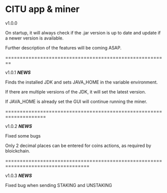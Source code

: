 # CITU app & miner

v1.0.0

On startup, it will always check if the .jar version is up to date and update if a newer version is available.

Further description of the features will be coming ASAP.

========================================================

v1.0.1 ***NEWS***

Finds the installed JDK and sets JAVA_HOME in the variable environment.

If there are multiple versions of the JDK, it will set the latest version.

If JAVA_HOME is already set the GUI will continue running the miner.

====================================================================

v1.0.2 ***NEWS***

Fixed some bugs

Only 2 decimal places can be entered for coins actions, as required by bloickchain.

===================================================================================

v1.0.3 ***NEWS***

Fixed bug when sending STAKING and UNSTAKING
